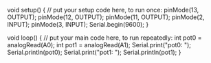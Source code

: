 void setup() {
  // put your setup code here, to run once:
  pinMode(13, OUTPUT);
  pinMode(12, OUTPUT);
  pinMode(11, OUTPUT);
  pinMode(2, INPUT);
  pinMode(3, INPUT);
  Serial.begin(9600);
}

void loop() {
  // put your main code here, to run repeatedly:
  int pot0 = analogRead(A0);
  int pot1 = analogRead(A1);
  Serial.print("pot0: ");
  Serial.println(pot0);
  Serial.print("pot1: ");
  Serial.println(pot1);
}
